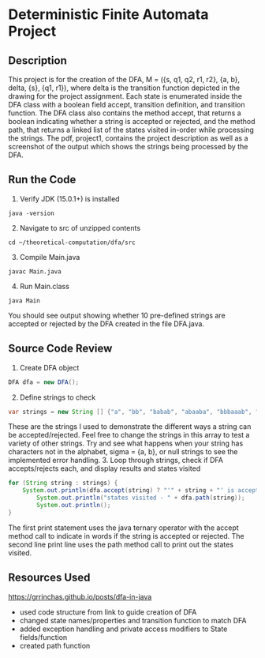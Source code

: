 # Deterministic Finite Automata Project

## Description
This project is for the creation of the DFA, M = ({s, q1, q2, r1, r2}, {a, b}, delta, {s}, {q1, r1}), where delta is the transition function depicted in the drawing for the project assignment. 
Each state is enumerated inside the DFA class with a boolean field accept, transition definition, and transition function. 
The DFA class also contains the method accept, that returns a boolean indicating whether a string is accepted or rejected, and the method path, that returns a linked list of the states visited in-order while processing the strings. 
The pdf, project1, contains the project description as well as a screenshot of the output which shows the strings being processed by the DFA.

## Run the Code
1. Verify JDK (15.0.1+) is installed
```
java -version
```
2. Navigate to src of unzipped contents
```
cd ~/theoretical-computation/dfa/src
```
3. Compile Main.java
```
javac Main.java
```
4. Run Main.class
```
java Main
```
You should see output showing whether 10 pre-defined strings are accepted or rejected by the DFA created in the file DFA.java.

## Source Code Review
1. Create DFA object
``` java
DFA dfa = new DFA();
```
2. Define strings to check
``` java
var strings = new String [] {"a", "bb", "babab", "abaaba", "bbbaaab", "", "abb", "baba", "abaab", "baaaaaa"};
```
These are the strings I used to demonstrate the different ways a string can be accepted/rejected. 
Feel free to change the strings in this array to test a variety of other strings. 
Try and see what happens when your string has characters not in the alphabet, sigma = {a, b}, or null strings to see the implemented error handling.
3. Loop through strings, check if DFA accepts/rejects each, and display results and states visited
``` java
for (String string : strings) {
	System.out.println(dfa.accept(string) ? "'" + string + "' is accepted" : "'" + string + "' is not accepted");
    	System.out.println("states visited - " + dfa.path(string));
        System.out.println();
}
```
The first print statement uses the java ternary operator with the accept method call to indicate in words if the string is accepted or rejected. 
The second line print line uses the path method call to print out the states visited.
## Resources Used
https://grrinchas.github.io/posts/dfa-in-java
- used code structure from link to guide creation of DFA
- changed state names/properties and transition function to match DFA
- added exception handling and private access modifiers to State fields/function
- created path function
